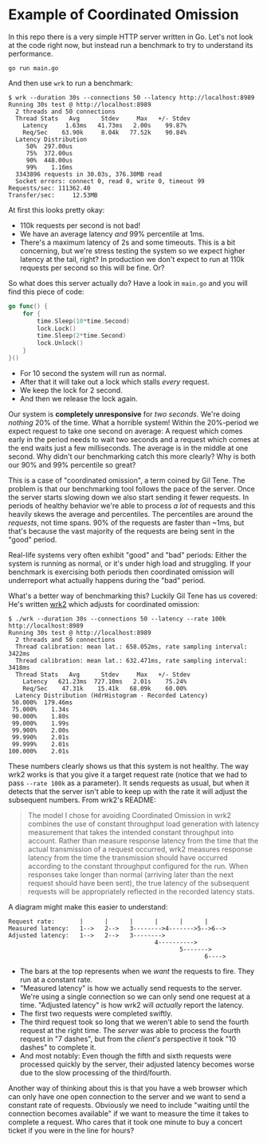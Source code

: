 # Example of Coordinated Omission

In this repo there is a very simple HTTP server written in Go.
Let's not look at the code right now, but instead run a benchmark to try to understand its performance.

```
go run main.go
```

And then use `wrk` to run a benchmark:

```
$ wrk --duration 30s --connections 50 --latency http://localhost:8989
Running 30s test @ http://localhost:8989
  2 threads and 50 connections
  Thread Stats   Avg      Stdev     Max   +/- Stdev
    Latency     1.63ms   41.73ms   2.00s    99.87%
    Req/Sec    63.90k     8.04k   77.52k    90.84%
  Latency Distribution
     50%  297.00us
     75%  372.00us
     90%  448.00us
     99%    1.16ms
  3343896 requests in 30.03s, 376.30MB read
  Socket errors: connect 0, read 0, write 0, timeout 99
Requests/sec: 111362.40
Transfer/sec:     12.53MB
```

At first this looks pretty okay:

- 110k requests per second is not bad!
- We have an average latency _and_ 99% percentile at 1ms.
- There's a maximum latency of 2s and some timeouts.
  This is a bit concerning, but we're stress testing the system so we expect higher latency at the tail, right?
  In production we don't expect to run at 110k requests per second so this will be fine.
  Or?

So what does this server actually do?
Have a look in `main.go` and you will find this piece of code:

```go
go func() {
    for {
        time.Sleep(10*time.Second)
        lock.Lock()
        time.Sleep(2*time.Second)
        lock.Unlock()
    }
}()
```

- For 10 second the system will run as normal.
- After that it will take out a lock which stalls _every_ request.
- We keep the lock for 2 second.
- And then we release the lock again.

Our system is **completely unresponsive** for _two seconds_.
We're doing _nothing_ 20% of the time.
What a horrible system!
Within the 20%-period we expect request to take one second on average:
A request which comes early in the period needs to wait two seconds and a request which comes at the end waits just a few milliseconds.
The average is in the middle at one second.
Why didn't our benchmarking catch this more clearly?
Why is both our 90% and 99% percentile so great?

This is a case of "coordinated omission", a term coined by Gil Tene.
The problem is that our benchmarking tool follows the pace of the server.
Once the server starts slowing down we also start sending it fewer requests.
In periods of healthy behavior we're able to process _a lot_ of requests and this heavily skews the average and percentiles.
The percentiles are around the _requests_, not time spans.
90% of the requests are faster than ~1ms, but that's because the vast majority of the requests are being sent in the "good" period.

Real-life systems very often exhibit "good" and "bad" periods:
Either the system is running as normal, or it's under high load and struggling.
If your benchmark is exercising both periods then coordinated omission will underreport what actually happens during the "bad" period.

What's a better way of benchmarking this?
Luckily Gil Tene has us covered:
He's written [wrk2](https://github.com/giltene/wrk2) which adjusts for coordinated omission:

```
$ ./wrk --duration 30s --connections 50 --latency --rate 100k http://localhost:8989
Running 30s test @ http://localhost:8989
  2 threads and 50 connections
  Thread calibration: mean lat.: 658.052ms, rate sampling interval: 3422ms
  Thread calibration: mean lat.: 632.471ms, rate sampling interval: 3418ms
  Thread Stats   Avg      Stdev     Max   +/- Stdev
    Latency   621.23ms  727.10ms   2.01s    75.24%
    Req/Sec    47.31k    15.41k   68.09k    60.00%
  Latency Distribution (HdrHistogram - Recorded Latency)
 50.000%  179.46ms
 75.000%    1.34s
 90.000%    1.80s
 99.000%    1.99s
 99.900%    2.00s
 99.990%    2.01s
 99.999%    2.01s
100.000%    2.01s
```

These numbers clearly shows us that this system is not healthy.
The way wrk2 works is that you give it a target request rate (notice that we had to pass `--rate 100k` as a parameter).
It sends requests as usual, but when it detects that the server isn't able to keep up with the rate it will adjust the subsequent numbers.
From wrk2's README:

> The model I chose for avoiding Coordinated Omission in wrk2 combines the use of constant throughput load generation with latency measurement that takes the intended constant throughput into account. Rather than measure response latency from the time that the actual transmission of a request occurred, wrk2 measures response latency from the time the transmission should have occurred according to the constant throughput configured for the run. When responses take longer than normal (arriving later than the next request should have been sent), the true latency of the subsequent requests will be appropriately reflected in the recorded latency stats.

A diagram might make this easier to understand:

```
Request rate:       |      |      |      |      |      |
Measured latency:   1-->   2-->   3-------->4------->5-->6-->
Adjusted latency:   1-->   2-->   3-------->
                                         4---------->
                                                5------->
                                                       6---->
```

- The bars at the top represents when we _want_ the requests to fire.
  They run at a constant rate.
- "Measured latency" is how we actually send requests to the server.
  We're using a single connection so we can only send one request at a time.
  "Adjusted latency" is how wrk2 will _actually_ report the latency.
- The first two requests were completed swiftly.
- The third request took so long that we weren't able to send the fourth request at the right time. 
  The _server_ was able to process the fourth request in "7 dashes", but from the _client's_ perspective it took "10 dashes" to complete it.
- And most notably: Even though the fifth and sixth requests were processed quickly by the server, their adjusted latency becomes worse due to the slow processing of the third/fourth.

Another way of thinking about this is that you have a web browser which can only have one open connection to the server and we want to send a constant rate of requests.
Obviously we need to include "waiting until the connection becomes available" if we want to measure the time it takes to complete a request.
Who cares that it took one minute to buy a concert ticket if you were in the line for hours?
